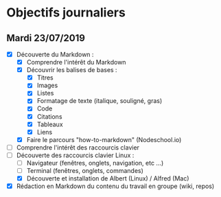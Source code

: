 # Objectifs journaliers

## Mardi 23/07/2019

* [X] Découverte du Markdown : 
  * [X] Comprendre l'intérêt du Markdown
  * [X] Découvrir les balises de bases : 
    * [x] Titres
    * [x] Images
    * [x] Listes
    * [x] Formatage de texte (italique, souligné, gras)
    * [X] Code
    * [x] Citations
    * [X] Tableaux
    * [x] Liens
  * [X] Faire le parcours "how-to-markdown" (Nodeschool.io)
* [ ] Comprendre l'intérêt des raccourcis clavier
* [ ] Découverte des raccourcis clavier Linux : 
  * [ ] Navigateur (fenêtres, onglets, navigation, etc …)
  * [ ] Terminal (fenêtres, onglets, commandes)
  * [X] Découverte et installation de Albert (Linux) / Alfred (Mac)
* [X] Rédaction en Markdown du contenu du travail en groupe (wiki, repos)
